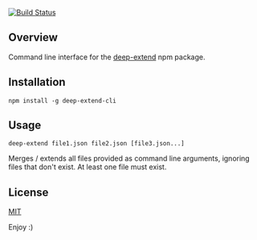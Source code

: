 [![Build Status](https://travis-ci.org/practicalmeteor/deep-extend-cli.svg?branch=master)](https://travis-ci.org/practicalmeteor/deep-extend-cli)

## Overview
Command line interface for the [deep-extend](https://www.npmjs.org/package/deep-extend) npm package.

## Installation
```
npm install -g deep-extend-cli
```

## Usage
```
deep-extend file1.json file2.json [file3.json...]
```

Merges / extends all files provided as command line arguments, ignoring files that don't exist. At least one file must exist.

## License
[MIT](LICENSE.txt)

Enjoy :)
